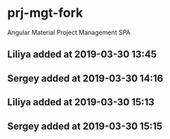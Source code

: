 # prj-mgt-fork
Angular Material Project Management SPA

## Liliya added at 2019-03-30 13:45
## Sergey added at 2019-03-30 14:16

## Liliya added at 2019-03-30 15:13
## Sergey added at 2019-03-30 15:15

